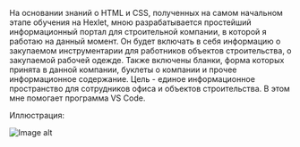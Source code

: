 На основании знаний о HTML и CSS, полученных на самом начальном этапе обучения на Hexlet, мною разрабатывается простейший информационный портал для строительной компании, в которой я работаю на данный момент. 
Он будет включать в себя информацию о закупаемом инструментарии для работников объектов строительства, о закупаемой рабочей одежде. 
Также включены бланки, форма которых принята в данной компании, буклеты о компании и прочее информационное содержание. 
Цель - единое информационное пространство для сотрудников офиса и объектов строительства.
В этом мне помогает программа VS Code.

Иллюстрация:

![Image alt](https://github.com/VikkyAblaeva/hexlet-study/raw/main/book/img/face.jpg)